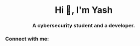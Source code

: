 <h1 align="center">Hi 👋, I'm Yash</h1>
<h3 align="center">A cybersecurity student and a developer.</h3>

<h3 align="left">Connect with me:</h3>
<p align="left">
</p>

